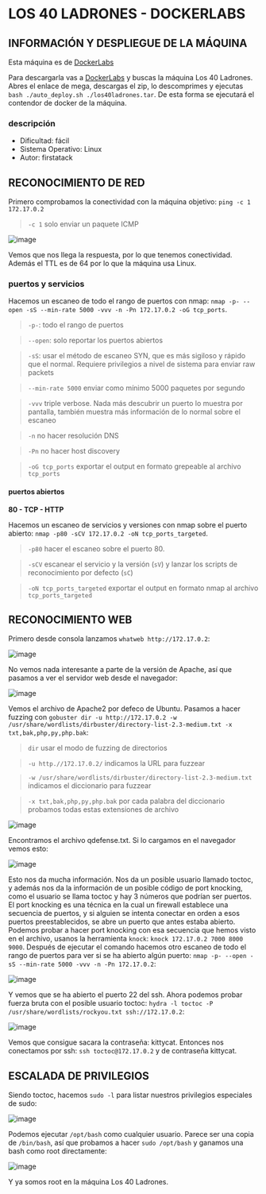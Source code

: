 # LOS 40 LADRONES - DOCKERLABS

## INFORMACIÓN Y DESPLIEGUE DE LA MÁQUINA

Esta máquina es de [DockerLabs](https://dockerlabs.es)

Para descargarla vas a [DockerLabs](https://dockerlabs.es) y buscas la máquina Los 40 Ladrones. Abres el enlace de mega, descargas el zip, lo descomprimes y ejecutas `bash ./auto_deploy.sh ./los40ladrones.tar`. De esta forma se ejecutará el contendor de docker de la máquina.

### descripción

- Dificultad: fácil
- Sistema Operativo: Linux
- Autor: firstatack

## RECONOCIMIENTO DE RED

Primero comprobamos la conectividad con la máquina objetivo: `ping -c 1 172.17.0.2`
> `-c 1` solo enviar un paquete ICMP

![image](https://github.com/user-attachments/assets/14b1c16b-ae8a-4c77-a8f1-f754e2c228e1)

Vemos que nos llega la respuesta, por lo que tenemos conectividad. Además el TTL es de 64 por lo que la máquina usa Linux.

### puertos y servicios

Hacemos un escaneo de todo el rango de puertos con nmap: `nmap -p- --open -sS --min-rate 5000 -vvv -n -Pn 172.17.0.2 -oG tcp_ports`.
> `-p-`: todo el rango de puertos

> `--open`: solo reportar los puertos abiertos

> `-sS`: usar el método de escaneo SYN, que es más sigiloso y rápido que el normal. Requiere privilegios a nivel de sistema para enviar raw packets

> `--min-rate 5000` enviar como mínimo 5000 paquetes por segundo

> `-vvv` triple verbose. Nada más descubrir un puerto lo muestra por pantalla, también muestra más información de lo normal sobre el escaneo

> `-n` no hacer resolución DNS

> `-Pn` no hacer host discovery

> `-oG tcp_ports` exportar el output en formato grepeable al archivo `tcp_ports`

#### puertos abiertos

**80 - TCP - HTTP**

Hacemos un escaneo de servicios y versiones con nmap sobre el puerto abierto: `nmap -p80 -sCV 172.17.0.2 -oN tcp_ports_targeted`.
> `-p80` hacer el escaneo sobre el puerto 80.

> `-sCV` escanear el servicio y la versión (`sV`) y lanzar los scripts de reconocimiento por defecto (`sC`)

> `-oN tcp_ports_targeted` exportar el output en formato nmap al archivo `tcp_ports_targeted`

## RECONOCIMIENTO WEB

Primero desde consola lanzamos `whatweb http://172.17.0.2`:

![image](https://github.com/user-attachments/assets/0ace851e-fdd1-4561-869e-531e0952ddf1)

No vemos nada interesante a parte de la versión de Apache, así que pasamos a ver el servidor web desde el navegador:

![image](https://github.com/user-attachments/assets/8d4494f2-5a0d-45f0-8e9f-4d8b87ddf09a)

Vemos el archivo de Apache2 por defeco de Ubuntu. Pasamos a hacer fuzzing con `gobuster dir -u http://172.17.0.2 -w /usr/share/wordlists/dirbuster/directory-list-2.3-medium.txt -x txt,bak,php,py,php.bak`:
> `dir` usar el modo de fuzzing de directorios

> `-u http.//172.17.0.2/` indicamos la URL para fuzzear

> `-w /usr/share/wordlists/dirbuster/directory-list-2.3-medium.txt` indicamos el diccionario para fuzzear

> `-x txt,bak,php,py,php.bak` por cada palabra del diccionario probamos todas estas extensiones de archivo

![image](https://github.com/user-attachments/assets/bcab162b-c5a2-436d-b50d-6f78491ec31c)

Encontramos el archivo qdefense.txt. Si lo cargamos en el navegador vemos esto:

![image](https://github.com/user-attachments/assets/53378837-1059-40e9-a45d-0f9688a802b8)

Esto nos da mucha información. Nos da un posible usuario llamado toctoc, y además nos da la información de un posible código de port knocking, como el usuario se llama toctoc y hay 3 números que podrían ser puertos. El port knocking es una técnica en la cual un firewall establece una secuencia de puertos, y si alguien se intenta conectar en orden a esos puertos preestablecidos, se abre un puerto que antes estaba abierto. Podemos probar a hacer port knocking con esa secuencia que hemos visto en el archivo, usanos la herramienta `knock`: `knock 172.17.0.2 7000 8000 9000`. Después de ejecutar el comando hacemos otro escaneo de todo el rango de puertos para ver si se ha abierto algún puerto: `nmap -p- --open -sS --min-rate 5000 -vvv -n -Pn 172.17.0.2`:

![image](https://github.com/user-attachments/assets/23f5ec78-5d57-4246-a076-a9680935ed91)

Y vemos que se ha abierto el puerto 22 del ssh. Ahora podemos probar fuerza bruta con el posible usuario toctoc: `hydra -l toctoc -P /usr/share/wordlists/rockyou.txt ssh://172.17.0.2`:

![image](https://github.com/user-attachments/assets/f2765b32-f961-4f09-b2c9-b3cd1d76cdbc)

Vemos que consigue sacara la contraseña: kittycat. Entonces nos conectamos por ssh: `ssh toctoc@172.17.0.2` y de contraseña kittycat.

## ESCALADA DE PRIVILEGIOS

Siendo toctoc, hacemos `sudo -l` para listar nuestros privilegios especiales de sudo:

![image](https://github.com/user-attachments/assets/04ec7b1f-3dee-4f51-8358-9abd220ad4b5)

Podemos ejecutar `/opt/bash` como cualquier usuario. Parece ser una copia de `/bin/bash`, así que probamos a hacer `sudo /opt/bash` y ganamos una bash como root directamente:

![image](https://github.com/user-attachments/assets/b4a5f12c-0ad9-436e-a4f1-d5e230ab0e93)

Y ya somos root en la máquina Los 40 Ladrones.